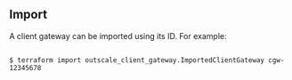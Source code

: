 ## Import

A client gateway can be imported using its ID. For example:

```console

$ terraform import outscale_client_gateway.ImportedClientGateway cgw-12345678

```